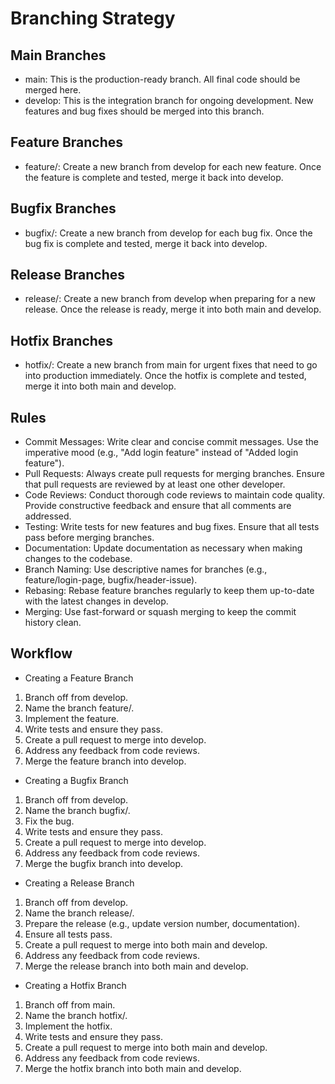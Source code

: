 # Branching Strategy
## Main Branches
- main: This is the production-ready branch. All final code should be merged here.
- develop: This is the integration branch for ongoing development. New features and bug fixes should be merged into this branch.
## Feature Branches
- feature/<feature-name>: Create a new branch from develop for each new feature. Once the feature is complete and tested, merge it back into develop.
## Bugfix Branches
- bugfix/<bugfix-name>: Create a new branch from develop for each bug fix. Once the bug fix is complete and tested, merge it back into develop.
## Release Branches
- release/<version-number>: Create a new branch from develop when preparing for a new release. Once the release is ready, merge it into both main and develop.
## Hotfix Branches
- hotfix/<hotfix-name>: Create a new branch from main for urgent fixes that need to go into production immediately. Once the hotfix is complete and tested, merge it into both main and develop.
## Rules
- Commit Messages: Write clear and concise commit messages. Use the imperative mood (e.g., "Add login feature" instead of "Added login feature").
- Pull Requests: Always create pull requests for merging branches. Ensure that pull requests are reviewed by at least one other developer.
- Code Reviews: Conduct thorough code reviews to maintain code quality. Provide constructive feedback and ensure that all comments are addressed.
- Testing: Write tests for new features and bug fixes. Ensure that all tests pass before merging branches.
- Documentation: Update documentation as necessary when making changes to the codebase.
- Branch Naming: Use descriptive names for branches (e.g., feature/login-page, bugfix/header-issue).
- Rebasing: Rebase feature branches regularly to keep them up-to-date with the latest changes in develop.
- Merging: Use fast-forward or squash merging to keep the commit history clean.
## Workflow
- Creating a Feature Branch

1. Branch off from develop.
1. Name the branch feature/<feature-name>.
1. Implement the feature.
1. Write tests and ensure they pass.
1. Create a pull request to merge into develop.
1. Address any feedback from code reviews.
1. Merge the feature branch into develop.

- Creating a Bugfix Branch

1. Branch off from develop.
1. Name the branch bugfix/<bugfix-name>.
1. Fix the bug.
1. Write tests and ensure they pass.
1. Create a pull request to merge into develop.
1. Address any feedback from code reviews.
1. Merge the bugfix branch into develop.

- Creating a Release Branch

1. Branch off from develop.
1. Name the branch release/<version-number>.
1. Prepare the release (e.g., update version number, documentation).
1. Ensure all tests pass.
1. Create a pull request to merge into both main and develop.
1. Address any feedback from code reviews.
1. Merge the release branch into both main and develop.

- Creating a Hotfix Branch

1. Branch off from main.
1. Name the branch hotfix/<hotfix-name>.
1. Implement the hotfix.
1. Write tests and ensure they pass.
1. Create a pull request to merge into both main and develop.
1. Address any feedback from code reviews.
1. Merge the hotfix branch into both main and develop.
